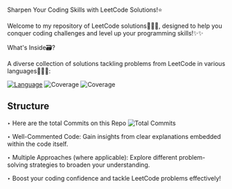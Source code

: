 Sharpen Your Coding Skills with LeetCode Solutions!⭐️

Welcome to my repository of LeetCode solutions👩🏻‍💻, designed to help you conquer coding challenges and level up your programming skills!✨✨

What's Inside🗃️?

A diverse collection of solutions tackling problems from LeetCode in various languages🙋🏻‍♀️: 

[![Language](https://img.shields.io/github/languages/top/rimjhimjain/My_leetcode_solutions)](https://github.com/rimjhimjain/My_leetcode_solutions/C++)
![Coverage](https://img.shields.io/badge/Python-1.2%25-blue)
![Coverage](https://img.shields.io/badge/SQL-0.1%25-blue)

## Structure

‣ Here are the total Commits on this Repo ![Total Commits](https://img.shields.io/badge/Total%20Commits-872-blue)

‣ Well-Commented Code: Gain insights from clear explanations embedded within the code itself.

‣ Multiple Approaches (where applicable): Explore different problem-solving strategies to broaden your understanding.

‣ Boost your coding confidence and tackle LeetCode problems effectively!
